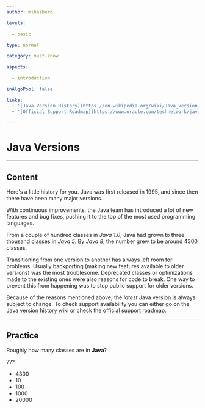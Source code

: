 ```yaml
---
author: mihaiberq

levels:

  - basic

type: normal

category: must-know

aspects:

  - introduction

inAlgoPool: false

links:
  - '[Java Version History](https://en.wikipedia.org/wiki/Java_version_history){website}'
  - '[Official Support Roadmap](https://www.oracle.com/technetwork/java/java-se-support-roadmap.html){website}'

---
```


# Java Versions

---
## Content

Here's a little history for you. Java was first released in 1995, and since then there have been many major versions. 

With continuous improvements, the Java team has introduced a lot of new features and bug fixes, pushing it to the top of the most used programming languages.

From a couple of hundred classes in *Java 1.0*, Java had grown to three thousand classes in *Java 5*. By *Java 8*, the number grew to be around 4300 classes.

Transitioning from one version to another has always left room for problems. Usually backporting (making new features available to older versions) was the most troublesome. Deprecated classes or optimizations made to the existing ones were also reasons for code to break. One way to prevent this from happening was to stop public support for older versions.

Because of the reasons mentioned above, the *latest* Java version is always subject to change. To check support availability you can either go on the [Java version history wiki](https://en.wikipedia.org/wiki/Java_version_history) or check the [official support roadmap](https://www.oracle.com/technetwork/java/java-se-support-roadmap.html).

---

## Practice

Roughly how many classes are in **Java**?

???

* 4300
* 10
* 100
* 1000
* 20000
